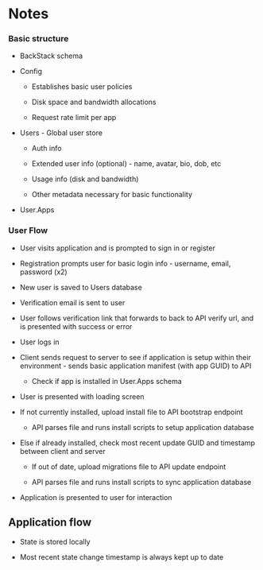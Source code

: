 # Notes

### Basic structure

- BackStack schema

- Config

    - Establishes basic user policies

    - Disk space and bandwidth allocations

    - Request rate limit per app

- Users - Global user store

    - Auth info

    - Extended user info (optional) - name, avatar, bio, dob, etc

    - Usage info (disk and bandwidth)

    - Other metadata necessary for basic functionality

- User.Apps

### User Flow

- User visits application and is prompted to sign in or register

- Registration prompts user for basic login info - username, email, password (x2)

- New user is saved to Users database

- Verification email is sent to user

- User follows verification link that forwards to back to API verify url, and is presented with success or error

- User logs in

- Client sends request to server to see if application is setup within their environment - sends basic application manifest (with app GUID) to API

    - Check if app is installed in User.Apps schema

- User is presented with loading screen

- If not currently installed, upload install file to API bootstrap endpoint

    - API parses file and runs install scripts to setup application database

- Else if already installed, check most recent update GUID and timestamp between client and server

    - If out of date, upload migrations file to API update endpoint

    - API parses file and runs install scripts to sync application database

- Application is presented to user for interaction


## Application flow

- State is stored locally

- Most recent state change timestamp is always kept up to date